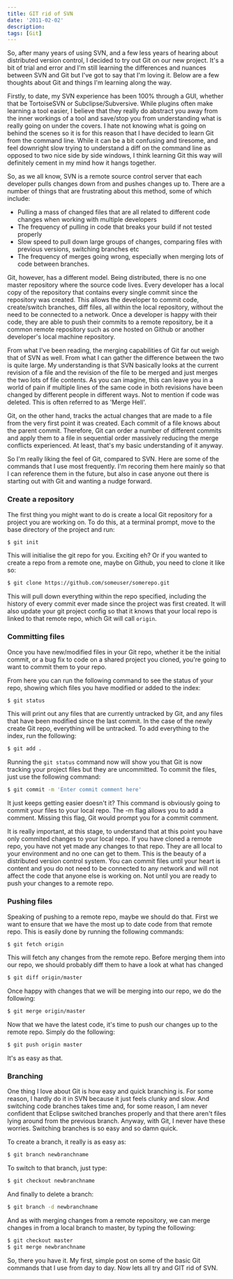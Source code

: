```yaml
---
title: GIT rid of SVN
date: '2011-02-02'
description:
tags: [Git]
---
```


So, after many years of using SVN, and a few less years of hearing about distributed version control, I decided to try out Git on our new project. It's a bit of trial and error and I'm still learning the differences and nuances between SVN and Git but I've got to say that I'm loving it. Below are a few thoughts about Git and things I'm learning along the way.

Firstly, to date, my SVN experience has been 100% through a GUI, whether that be TortoiseSVN or Subclipse/Subversive. While plugins often make learning a tool easier, I believe that they really do abstract you away from the inner workings of a tool and save/stop you from understanding what is really going on under the covers. I hate not knowing what is going on behind the scenes so it is for this reason that I have decided to learn Git from the command line. While it can be a bit confusing and tiresome, and feel downright slow trying to understand a diff on the command line as opposed to two nice side by side windows, I think learning Git this way will definitely cement in my mind how it hangs together.

So, as we all know, SVN is a remote source control server that each developer pulls changes down from and pushes changes up to. There are a number of things that are frustrating about this method, some of which include:

- Pulling a mass of changed files that are all related to different code changes when working with multiple developers
- The frequency of pulling in code that breaks your build if not tested properly
- Slow speed to pull down large groups of changes, comparing files with previous versions, switching branches etc
- The frequency of merges going wrong, especially when merging lots of code between branches.

Git, however, has a different model. Being distributed, there is no one master repository where the source code lives. Every developer has a local copy of the repository that contains every single commit since the repository was created. This allows the developer to commit code, create/switch branches, diff files, all within the local repository, without the need to be connected to a network. Once a developer is happy with their code, they are able to push their commits to a remote repository, be it a common remote repository such as one hosted on Github or another developer's local machine repository.

From what I've been reading, the merging capabilities of Git far out weigh that of SVN as well. From what I can gather the difference between the two is quite large. My understanding is that SVN basically looks at the current revision of a file and the revision of the file to be merged and just merges the two lots of file contents. As you can imagine, this can leave you in a world of pain if multiple lines of the same code in both revisions have been changed by different people in different ways. Not to mention if code was deleted. This is often referred to as 'Merge Hell'.

Git, on the other hand, tracks the actual changes that are made to a file from the very first point it was created. Each commit of a file knows about the parent commit. Therefore, Git can order a number of different commits and apply them to a file in sequential order massively reducing the merge conflicts experienced. At least, that's my basic understanding of it anyway.

So I'm really liking the feel of Git, compared to SVN. Here are some of the commands that I use most frequently. I'm recoring them here mainly so that I can reference them in the future, but also in case anyone out there is starting out with Git and wanting a nudge forward.

### Create a repository

The first thing you might want to do is create a local Git repository for a project you are working on. To do this, at a terminal prompt, move to the base directory of the project and run:

```bash
$ git init 
```

This will initialise the git repo for you. Exciting eh?  Or if you wanted to create a repo from a remote one, maybe on Github, you need to clone it like so:

```bash
$ git clone https://github.com/someuser/somerepo.git
```

This will pull down everything within the repo specified, including the history of every commit ever made since the project was first created. It will also update your git project config so that it knows that your local repo is linked to that remote repo, which Git will call `origin`.

### Committing files

Once you have new/modified files in your Git repo, whether it be the initial commit, or a bug fix to code on a shared project you cloned, you're going to want to commit them to your repo.

From here you can run the following command to see the status of your repo, showing which files you have modified or added to the index:

```bash
$ git status 
```

This will print out any files that are currently untracked by Git, and any files that have been modified since the last commit. In the case of the newly create Git repo, everything will be untracked. To add everything to the index, run the following:

```bash
$ git add .
```

Running the `git status` command now will show you that Git is now tracking your project files but they are uncommitted. To commit the files, just use the following command:

```bash
$ git commit -m 'Enter commit comment here'
```

It just keeps getting easier doesn't it?  This command is obviously going to commit your files to your local repo. The -m flag allows you to add a comment. Missing this flag, Git would prompt you for a commit comment.

It is really important, at this stage, to understand that at this point you have only commited changes to your local repo. If you have cloned a remote repo, you have not yet made any changes to that repo. They are all local to your environment and no one can get to them. This is the beauty of a distributed version control system. You can commit files until your heart is content and you do not need to be connected to any network and will not affect the code that anyone else is working on. Not until you are ready to push your changes to a remote repo.

### Pushing files

Speaking of pushing to a remote repo, maybe we should do that. First we want to ensure that we have the most up to date code from that remote repo. This is easily done by running the following commands:

```bash
$ git fetch origin
```

This will fetch any changes from the remote repo. Before merging them into our repo, we should probably diff them to have a look at what has changed

```bash
$ git diff origin/master
```

Once happy with changes that we will be merging into our repo, we do the following:

```bash
$ git merge origin/master
```

Now that we have the latest code, it's time to push our changes up to the remote repo. Simply do the following:

```bash
$ git push origin master
```

It's as easy as that.

### Branching

One thing I love about Git is how easy and quick branching is. For some reason, I hardly do it in SVN because it just feels clunky and slow. And switching code branches takes time and, for some reason, I am never confident that Eclipse switched branches properly and that there aren't files lying around from the previous branch. Anyway, with Git, I never have these worries. Switching branches is so easy and so damn quick.

To create a branch, it really is as easy as:

```bash
$ git branch newbranchname
```

To switch to that branch, just type:

```bash
$ git checkout newbranchname
```

And finally to delete a branch:

```bash
$ git branch -d newbranchname
```

And as with merging changes from a remote repository, we can merge changes in from a local branch to master, by typing the following:

```bash
$ git checkout master
$ git merge newbranchname
```

So, there you have it. My first, simple post on some of the basic Git commands that I use from day to day. Now lets all try and GIT rid of SVN.
